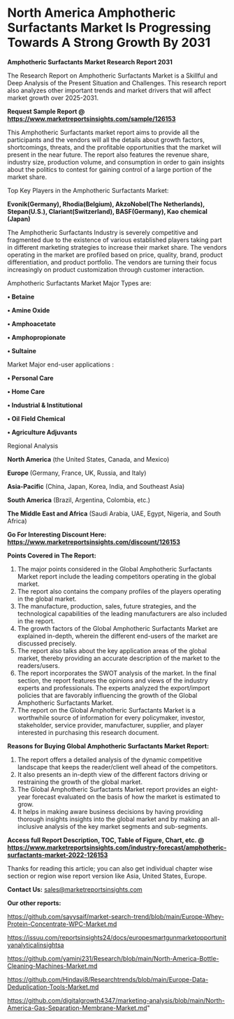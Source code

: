 # North America Amphotheric Surfactants Market Is Progressing Towards A Strong Growth By 2031

<strong>Amphotheric Surfactants Market Research Report 2031</strong>

The Research Report on Amphotheric Surfactants Market is a Skillful and Deep Analysis of the Present Situation and Challenges. This research report also analyzes other important trends and market drivers that will affect market growth over 2025-2031.

<strong>Request Sample Report @ <a href=https://www.marketreportsinsights.com/sample/126153>https://www.marketreportsinsights.com/sample/126153</a></strong>

This Amphotheric Surfactants market report aims to provide all the participants and the vendors will all the details about growth factors, shortcomings, threats, and the profitable opportunities that the market will present in the near future. The report also features the revenue share, industry size, production volume, and consumption in order to gain insights about the politics to contest for gaining control of a large portion of the market share.

Top Key Players in the Amphotheric Surfactants Market:

<strong>Evonik(Germany), Rhodia(Belgium), AkzoNobel(The Netherlands), Stepan(U.S.), Clariant(Switzerland), BASF(Germany), Kao chemical (Japan)</strong>

The Amphotheric Surfactants Industry is severely competitive and fragmented due to the existence of various established players taking part in different marketing strategies to increase their market share. The vendors operating in the market are profiled based on price, quality, brand, product differentiation, and product portfolio. The vendors are turning their focus increasingly on product customization through customer interaction.

Amphotheric Surfactants Market Major Types are:

<strong>• Betaine

• Amine Oxide

• Amphoacetate

• Amphopropionate

• Sultaine</strong>

Market Major end-user applications :

<strong>• Personal Care

• Home Care

• Industrial & Institutional

• Oil Field Chemical

• Agriculture Adjuvants</strong>

Regional Analysis

</u><strong><b>North America</b></strong> (the United States, Canada, and Mexico)

<strong><b>Europe </b></strong>(Germany, France, UK, Russia, and Italy)

<strong><b>Asia-Pacific</b></strong> (China, Japan, Korea, India, and Southeast Asia)

<strong><b>South America</b></strong> (Brazil, Argentina, Colombia, etc.)

<strong><b>The Middle East and Africa</b></strong> (Saudi Arabia, UAE, Egypt, Nigeria, and South Africa)

<strong>Go For Interesting Discount Here: <a href=https://www.marketreportsinsights.com/discount/126153>https://www.marketreportsinsights.com/discount/126153</a></strong>

<strong>Points Covered in The Report:</strong>
<ol>
  <li>The major points considered in the Global Amphotheric Surfactants Market report include the leading competitors operating in the global market.</li>
  <li>The report also contains the company profiles of the players operating in the global market.</li>
  <li>The manufacture, production, sales, future strategies, and the technological capabilities of the leading manufacturers are also included in the report.</li>
  <li>The growth factors of the Global Amphotheric Surfactants Market are explained in-depth, wherein the different end-users of the market are discussed precisely.</li>
  <li>The report also talks about the key application areas of the global market, thereby providing an accurate description of the market to the readers/users.</li>
  <li>The report incorporates the SWOT analysis of the market. In the final section, the report features the opinions and views of the industry experts and professionals. The experts analyzed the export/import policies that are favorably influencing the growth of the Global Amphotheric Surfactants Market.</li>
  <li>The report on the Global Amphotheric Surfactants Market is a worthwhile source of information for every policymaker, investor, stakeholder, service provider, manufacturer, supplier, and player interested in purchasing this research document.</li>
</ol>
<strong>Reasons for Buying Global Amphotheric Surfactants Market Report:</strong>

<ol>
  <li>The report offers a detailed analysis of the dynamic competitive landscape that keeps the reader/client well ahead of the competitors.</li>
  <li>It also presents an in-depth view of the different factors driving or restraining the growth of the global market.</li>
  <li>The Global Amphotheric Surfactants Market report provides an eight-year forecast evaluated on the basis of how the market is estimated to grow.</li>
  <li>It helps in making aware business decisions by having providing thorough insights insights into the global market and by making an all-inclusive analysis of the key market segments and sub-segments.</li>
</ol>
<strong>Access full Report Description, TOC, Table of Figure, Chart, etc. @ <a href=https://www.marketreportsinsights.com/industry-forecast/amphotheric-surfactants-market-2022-126153>https://www.marketreportsinsights.com/industry-forecast/amphotheric-surfactants-market-2022-126153</a></strong>


Thanks for reading this article; you can also get individual chapter wise section or region wise report version like Asia, United States, Europe.

<strong>Contact Us:</strong>
sales@marketreportsinsights.com

<strong>Our other reports:</strong>

<a href=https://github.com/sayysaif/market-search-trend/blob/main/Europe-Whey-Protein-Concentrate-WPC-Market.md>https://github.com/sayysaif/market-search-trend/blob/main/Europe-Whey-Protein-Concentrate-WPC-Market.md</a>

<a href=https://issuu.com/reportsinsights24/docs/europesmartgunmarketopportunityanalyticalinsightsa>https://issuu.com/reportsinsights24/docs/europesmartgunmarketopportunityanalyticalinsightsa</a>

<a href=https://github.com/yamini231/Research/blob/main/North-America-Bottle-Cleaning-Machines-Market.md>https://github.com/yamini231/Research/blob/main/North-America-Bottle-Cleaning-Machines-Market.md</a>

<a href=https://github.com/Hindavi8/Researchtrends/blob/main/Europe-Data-Deduplication-Tools-Market.md>https://github.com/Hindavi8/Researchtrends/blob/main/Europe-Data-Deduplication-Tools-Market.md</a>

<a href=https://github.com/digitalgrowth4347/marketing-analysis/blob/main/North-America-Gas-Separation-Membrane-Market.md>https://github.com/digitalgrowth4347/marketing-analysis/blob/main/North-America-Gas-Separation-Membrane-Market.md</a>"
